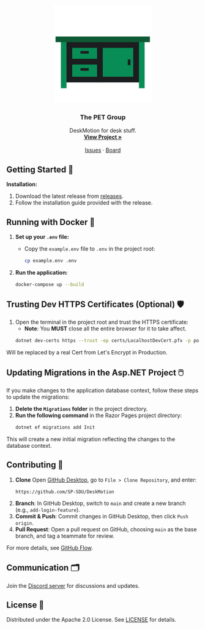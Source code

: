 <!-- PROJECT LOGO -->
<div align="center">
  <img src="images/PET.svg" alt="Logo" width="256" height="256">
  <h3 align="center">The PET Group</h3>
  <p align="center">
    DeskMotion for desk stuff.
    <br />
    <a href="https://github.com/SP-SDU/DeskMotion"><strong>View Project »</strong></a>
    <br />
    <br />
    <a href="https://github.com/SP-SDU/DeskMotion/issues">Issues</a>
    ·
    <a href="https://github.com/orgs/SP-SDU/projects/5/views/1">Board</a>
  </p>
</div>

## Getting Started 🚀

**Installation:**
1. Download the latest release from [releases](https://github.com/SP-SDU/DeskMotion/releases/).
2. Follow the installation guide provided with the release.

## Running with Docker 🐳

1. **Set up your `.env` file:**
   - Copy the `example.env` file to `.env` in the project root:
     ```bash
     cp example.env .env
     ```

2. **Run the application:**
     ```bash
     docker-compose up --build
     ```

## Trusting Dev HTTPS Certificates (Optional) 🛡️

1. Open the terminal in the project root and trust the HTTPS certificate:
   - **Note**: You **MUST** close all the entire browser for it to take affect.
   ```bash
   dotnet dev-certs https --trust -ep certs/LocalhostDevCert.pfx -p postgres
   ```

Will be replaced by a real Cert from Let's Encrypt in Production.


## Updating Migrations in the Asp.NET Project 🖱️

If you make changes to the application database context, follow these steps to update the migrations:

1. **Delete the ****`Migrations`**** folder** in the project directory.
2. **Run the following command** in the Razor Pages project directory:
   ```bash
   dotnet ef migrations add Init
   ```

This will create a new initial migration reflecting the changes to the database context.

## Contributing 🤝

1. **Clone** Open [GitHub Desktop](https://desktop.github.com/), go to `File > Clone Repository`, and enter:
     ```
     https://github.com/SP-SDU/DeskMotion
     ```
2. **Branch**: In GitHub Desktop, switch to `main` and create a new branch (e.g., `add-login-feature`).
3. **Commit & Push**: Commit changes in GitHub Desktop, then click `Push origin`.
4. **Pull Request**: Open a pull request on GitHub, choosing `main` as the base branch, and tag a teammate for review.

For more details, see [GitHub Flow](https://githubflow.github.io/).

## Communication 🗂️

Join the [Discord server](https://discord.gg/b6sdqaTbsU) for discussions and updates.

## License 📝

Distributed under the Apache 2.0 License. See [LICENSE](LICENSE) for details.

